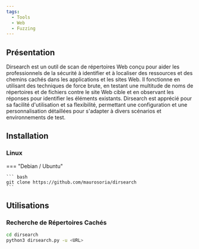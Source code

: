 ```yaml
---
tags:
  - Tools
  - Web
  - Fuzzing
---
```


## Présentation

Dirsearch est un outil de scan de répertoires Web conçu pour aider les professionnels de la sécurité à identifier et à localiser des ressources et des chemins cachés dans les applications et les sites Web. Il fonctionne en utilisant des techniques de force brute, en testant une multitude de noms de répertoires et de fichiers contre le site Web cible et en observant les réponses pour identifier les éléments existants. Dirsearch est apprécié pour sa facilité d'utilisation et sa flexibilité, permettant une configuration et une personnalisation détaillées pour s'adapter à divers scénarios et environnements de test.

## Installation

### Linux 

=== "Debian / Ubuntu"

    ``` bash
    git clone https://github.com/maurosoria/dirsearch
    ```

## Utilisations

### Recherche de Répertoires Cachés

```bash
cd dirsearch
python3 dirsearch.py -u <URL>
```
